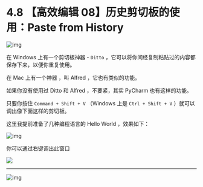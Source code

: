 # 4.8 【高效编辑 08】历史剪切板的使用：Paste  from History

![img](http://image.iswbm.com/20200804124133.png)

在 Windows 上有一个剪切板神器 - `Ditto` ，它可以将你间经复制粘贴过的内容都保存下来，以便你重复使用。

在 Mac 上有一个神器 ，叫 Alfred ，它也有类似的功能。

如果你没有使用过 Ditto 和 Alfred ，不要紧，其实 PyCharm 也有这样的功能。

只要你按住 `Command + Shift + V` （Windows 上是 `Ctrl + Shift + V` ）就可以调出像下面这样的剪切板。

这里我提前准备了几种编程语言的 Hello World ，效果如下：

![img](http://image.iswbm.com/20191211210012.png)

你可以通过右键调出此窗口

![](http://image.iswbm.com/20200826123123.png)



---

![img](http://image.iswbm.com/20200607174235.png)